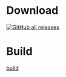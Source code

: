 # Download
[![GitHub all releases](https://img.shields.io/github/downloads/indiff/tomcat-native/total)](https://github.com/indiff/tomcat-native/releases)

# Build
[build](https://cwiki.apache.org/confluence/display/TOMCAT/Building+the+Tomcat+Native+Connector+binaries+for+Windows)
